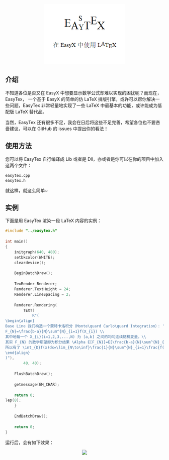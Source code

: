 <div align="center">
<img src="./Readme-Src/easytex.png" width="256" height="192">
</div>

## 介绍

不知道各位是否又在 EasyX 中想要显示数学公式却难以实现的困扰呢？而现在，EasyTex， 一个基于 EasyX 的简单的仿 LaTeX 排版引擎，或许可以帮你解决一些问题，EasyTex 非常轻量地实现了一些 LaTeX 中最基本的功能，或许能成为低配版 LaTeX 替代品。

当然，EasyTex 还有很多不足，我会在日后将这些不足完善，希望各位也不要吝啬建议，可以在 GitHub 的 issues 中提出你的看法！

## 使用方法

您可以将 EasyTex 自行编译成 Lib 或者是 Dll，亦或者是你可以在你的项目中加入这两个文件：

```
easytex.cpp
easytex.h
```

就这样，就这么简单~

## 实例

下面是用 EasyTex 渲染一段 LaTeX 内容的实例：

```C++
#include "../easytex.h"

int main()
{
	initgraph(640, 480);
	setbkcolor(WHITE);
	cleardevice();

	BeginBatchDraw();

	TexRender Renderer;
	Renderer.TextHeight = 24;
	Renderer.LineSpacing = 2;

	Renderer.Rendering(
		TEXT(
			R"(
\begin{align}
Base Line 我们构造一个蒙特卡洛积分（Monte\quard Carlo\quard Integration）： \\
F_{N}=\frac{b-a}{N}\sum^{N}_{i=1}f(X_{i}) \\
其中地每一个 X_{i}(i=1,2,3,...,N) 为 [a,b] 之间的均匀连续随机变量。\\
其实 F_{N} 的数学期望即为积分结果 \Alpha E[F_{N}]=E[\frac{b-a}{N}\sum^{N}_{i=1}f(X_{i})] \\
所以有了 \int_{D}f(x)dx=\lim_{N\to\inf}\frac{1}{N}\sum^{N}_{i=1}\frac{f(X_{i})}{p(X_{i})}
\end{align}
)"),
		40, 40);

	FlushBatchDraw();

	getmessage(EM_CHAR);

	return 0;
}ep(8);
	}

	EndBatchDraw();

	return 0;
}
```

运行后，会有如下效果：

<div align="center">
<image src="./Readme-Src/capture.png">
</div>
